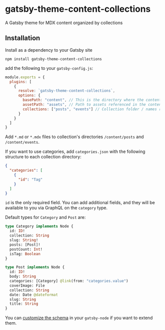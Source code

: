 # gatsby-theme-content-collections

A Gatsby theme for MDX content organized by collections

## Installation

Install as a dependency to your Gatsby site

```
npm install gatsby-theme-content-collections
```

add the following to your `gatsby-config.js`:

```js
module.exports = {
  plugins: [
    {
      resolve: `gatsby-theme-content-collections`,
      options: {
        basePath: "content", // This is the directory where the content is stored
        assetPath: "assets", // Path to assets referenced in the content relative to basePath
        collections: ["posts", "events"] // Collection folder / names relative to basePath
      }
    }
  ]
}
```

Add `*.md` or `*.mdx` files to collection's directories `/content/posts` and `/content/events`.

If you want to use categories, add `categories.json` with the following structure to each collection directory:

```json
{
  "categories": [
    {
      "id": "Tag"
    }
  ]
}
```

`id` is the only required field. You can add additional fields, and they will be available to you via GraphQL on the `category` type.

Default types for `Category` and `Post` are:

```graphql
type Category implements Node {
  id: ID!
  collection: String
  slug: String!
  posts: [Post]!
  postCount: Int!
  isTag: Boolean
}

type Post implements Node {
  id: ID!
  body: String
  categories: [Category] @link(from: "categories.value")
  coverImage: File
  collection: String
  date: Date @dateformat
  slug: String
  title: String
}
```

You can [customize the schema](https://www.gatsbyjs.com/docs/schema-customization/) in your `gatsby-node` if you want to extend them.
